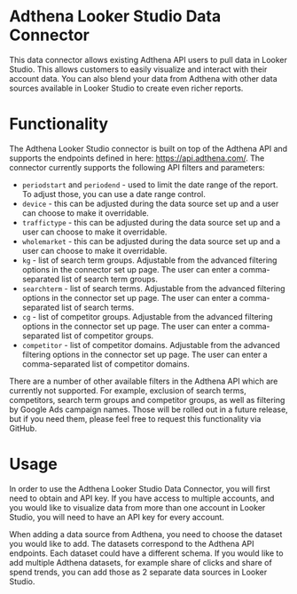# Adthena Looker Studio Data Connector
This data connector allows existing Adthena API users to pull data in Looker Studio. This allows customers to easily
visualize and interact with their account data. You can also blend your data from Adthena with other data sources
available in Looker Studio to create even richer reports.

# Functionality
The Adthena Looker Studio connector is built on top of the Adthena API and supports the endpoints defined in here:
https://api.adthena.com/. The connector currently supports the following API filters and parameters:
* `periodstart` and `periodend` - used to limit the date range of the report. To adjust those, you can use a date range control.
* `device` - this can be adjusted during the data source set up and a user can choose to make it overridable.
* `traffictype` - this can be adjusted during the data source set up and a user can choose to make it overridable.
* `wholemarket` - this can be adjusted during the data source set up and a user can choose to make it overridable.
* `kg` - list of search term groups. Adjustable from the advanced filtering options in the connector set up page. The user can enter a comma-separated list of search term groups.
* `searchterm` - list of search terms. Adjustable from the advanced filtering options in the connector set up page. The user can enter a comma-separated list of search terms.
* `cg` - list of competitor groups. Adjustable from the advanced filtering options in the connector set up page. The user can enter a comma-separated list of competitor groups.
* `competitor` - list of competitor domains. Adjustable from the advanced filtering options in the connector set up page. The user can enter a comma-separated list of competitor domains.

There are a number of other available filters in the Adthena API which are currently not supported. For example, exclusion of
search terms, competitors, search term groups and competitor groups, as well as filtering by Google Ads campaign names. Those will be rolled out
in a future release, but if you need them, please feel free to request this functionality via GitHub.

# Usage
In order to use the Adthena Looker Studio Data Connector, you will first need to obtain and API key. If you have access
to multiple accounts, and you would like to visualize data from more than one account in Looker Studio, you will need to have an API key for
every account.

When adding a data source from Adthena, you need to choose the dataset you would like to add. The datasets correspond to the Adthena API endpoints. Each dataset could
have a different schema. If you would like to add multiple Adthena datasets, for example share of clicks and share of spend trends, you can add those as 2 separate data sources
in Looker Studio.
